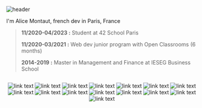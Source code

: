 ![header](https://capsule-render.vercel.app/api?type=waving&color=gradient&height=150&section=header&text=Hi%20there%20👋&animation=fadeIn&fontSize=50&fontAlign=50&fontAlignY=30)

I'm Alice Montaut, french dev in Paris, France
> **11/2020-04/2023 :** Student at 42 School Paris
>
> **11/2020-03/2021 :** Web dev junior program with Open Classrooms (6 months)
>
> **2014-2019 :** Master in Management and Finance at IESEG Business School 
>
<div align="center">
  <div style="display: flex;"flex-direction: "column;">
    
![link text](https://img.shields.io/static/v1?label=&message=C&color=19417A) ![link text](https://img.shields.io/static/v1?label=&message=C%2B%2B&color=00549D) ![link text](https://img.shields.io/static/v1?label=&message=React&color=61DBFB) ![link text](https://img.shields.io/static/v1?label=&message=TypeScript&color=007acc) ![link text](https://img.shields.io/static/v1?label=&message=HTML&color=CE5535) ![link text](https://img.shields.io/static/v1?label=&message=CSS&color=304CDC) ![link text](https://img.shields.io/static/v1?label=&message=BootStrap&color=563d7c) ![link text](https://img.shields.io/static/v1?label=&message=JS&color=F3E050) ![link text](https://img.shields.io/static/v1?label=&message=WordPress&color=00749C) ![link text](https://img.shields.io/static/v1?label=&message=PHP&color=7475A9) ![link text](https://img.shields.io/static/v1?label=&message=Docker&color=0db7ed) ![link text](https://img.shields.io/static/v1?label=&message=MySQL&color=D28F31) ![link text](https://img.shields.io/static/v1?label=&message=PowerBI&color=f6d958) ![link text](https://img.shields.io/static/v1?label=&message=Management&color=9cf) ![link text](https://img.shields.io/static/v1?label=&message=Finance&color=9cf)
  </div>
</div>
